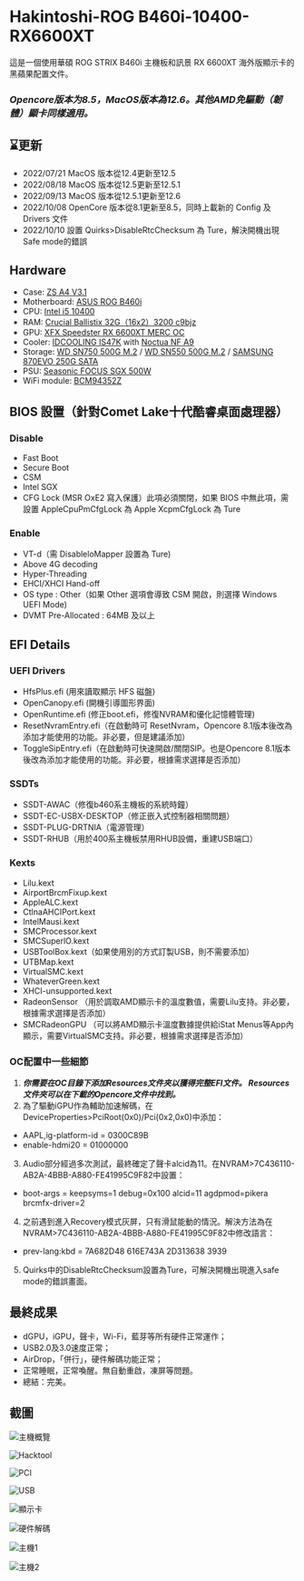 # Hakintoshi-ROG B460i-10400-RX6600XT
這是一個使用華碩 ROG STRIX B460i 主機板和訊景 RX 6600XT 海外版顯示卡的黑蘋果配置文件。
### ***Opencore版本为8.5，MacOS版本為12.6。其他AMD免驅動（韌體）顯卡同樣適用。***

## ⌛️更新
* 2022/07/21 MacOS 版本從12.4更新至12.5
* 2022/08/18 MacOS 版本從12.5更新至12.5.1
* 2022/09/13 MacOS 版本從12.5.1更新至12.6
* 2022/10/08 OpenCore 版本從8.1更新至8.5，同時上載新的 Config 及 Drivers 文件
* 2022/10/10 設置 Quirks>DisableRtcChecksum 為 Ture，解決開機出現Safe mode的錯誤

## Hardware

*  Case: [ZS A4 V3.1](https://zscases.com/products/zs-a4-v3-2)
*  Motherboard: [ASUS ROG B460i](https://rog.asus.com/motherboards/rog-strix/rog-strix-b460-i-gaming-model/)
*  CPU: [Intel i5 10400](https://www.intel.com/content/www/us/en/products/sku/199271/intel-core-i510400-processor-12m-cache-up-to-4-30-ghz/specifications.html)
*  RAM: [Crucial Ballistix 32G（16x2）3200 c9bjz](https://www.crucial.com/memory/ddr4/bl2k16g32c16u4b)
*  GPU: [XFX Speedster RX 6600XT MERC OC](https://www.xfxforce.com/shop/xfx-speedster-merc-308-amd-radeon-tm-rx-6600-xt-black)
*  Cooler: [IDCOOLING IS47K](http://www.idcooling.com/Product/detail/id/205/name/IS-47K) with [Noctua NF A9](https://noctua.at/en/nf-a9-pwm)
*  Storage: [WD SN750 500G M.2](https://shop.westerndigital.com/products/internal-drives/wd-black-sn750-nvme-ssd#WDS500G3X0C) / [WD SN550 500G M.2](https://shop.westerndigital.com/products/internal-drives/wd-blue-sn550-nvme-ssd#WDS500G2B0C) / [SAMSUNG 870EVO 250G SATA](https://www.samsung.com/us/computing/memory-storage/solid-state-drives/870-evo-sata-2-5-ssd-250gb-mz-77e250b-am/)
* PSU: [Seasonic FOCUS SGX 500W](https://www.amazon.com/Seasonic-SGX-500-Full-Modular-Warranty-SSR-500SGX/dp/B07WVWNZQ3)
* WiFi module: [BCM94352Z](https://www.amazon.com/BCM94352Z/s?k=BCM94352Z)

## BIOS 設置（針對Comet Lake十代酷睿桌面處理器）
### Disable
* Fast Boot
* Secure Boot
* CSM
* Intel SGX
* CFG Lock (MSR OxE2 寫入保護）此項必須關閉，如果 BIOS 中無此項，需設置 AppleCpuPmCfgLock 為 Apple XcpmCfgLock 為 Ture

### Enable
* VT-d（需 DisableloMapper 設置為 Ture)
* Above 4G decoding
* Hyper-Threading
* EHCI/XHCI Hand-off
* OS type : Other（如果 Other 選項會導致 CSM 開啟，則選擇 Windows UEFI Mode)
* DVMT Pre-Allocated : 64MB 及以上


## EFI Details

### UEFI Drivers
* HfsPlus.efi (用來讀取顯示 HFS 磁盤)
* OpenCanopy.efi (開機引導圖形界面)
* OpenRuntime.efi (修正boot.efi，修復NVRAM和優化記憶體管理)
* ResetNvramEntry.efi（在啟動時可 ResetNvram，Opencore 8.1版本後改為添加才能使用的功能。非必要，但是建議添加）
* ToggleSipEntry.efi（在啟動時可快速開啟/關閉SIP。也是Opencore 8.1版本後改為添加才能使用的功能。非必要，根據需求選擇是否添加）

### SSDTs

* SSDT-AWAC（修復b460系主機板的系統時鐘）
* SSDT-EC-USBX-DESKTOP（修正嵌入式控制器相關問題）
* SSDT-PLUG-DRTNIA（電源管理）
* SSDT-RHUB（用於400系主機板禁用RHUB設備，重建USB端口）

### Kexts
* Lilu.kext
* AirportBrcmFixup.kext 
* AppleALC.kext
* CtlnaAHCIPort.kext
* IntelMausi.kext
* SMCProcessor.kext
* SMCSuperlO.kext
* USBToolBox.kext（如果使用別的方式訂製USB，則不需要添加）
* UTBMap.kext
* VirtualSMC.kext
* WhateverGreen.kext
* XHCI-unsupported.kext
* RadeonSensor （用於調取AMD顯示卡的溫度數值，需要Lilu支持。非必要，根據需求選擇是否添加）
* SMCRadeonGPU （可以將AMD顯示卡溫度數據提供給iStat Menus等App內顯示，需要VirtualSMC支持。非必要，根據需求選擇是否添加）

### OC配置中一些細節

1. ***你需要在OC目錄下添加Resources文件夾以獲得完整EFI文件。 Resources文件夾可以在下載的Opencore文件中找到。***
2. 為了驅動iGPU作為輔助加速解碼，在DeviceProperties>PciRoot(0x0)/Pci(0x2,0x0)中添加：
- AAPL,ig-platform-id = 0300C89B 
- enable-hdmi20 = 01000000 

3. Audio部分經過多次測試，最終確定了聲卡alcid為11。在NVRAM>7C436110-AB2A-4BBB-A880-FE41995C9F82中設置：
- boot-args = keepsyms=1 debug=0x100 alcid=11 agdpmod=pikera brcmfx-driver=2

4. 之前遇到進入Recovery模式灰屏，只有滑鼠能動的情況。解決方法為在NVRAM>7C436110-AB2A-4BBB-A880-FE41995C9F82中修改語言：
- prev-lang:kbd = 7A682D48 616E743A 2D313638 3939

5. Quirks中的DisableRtcChecksum設置為Ture，可解決開機出現進入safe mode的錯誤畫面。



## 最終成果
- dGPU，iGPU，聲卡，Wi-Fi，藍芽等所有硬件正常運作；
- USB2.0及3.0速度正常；
- AirDrop，「併行」，硬件解碼功能正常；
- 正常睡眠，正常喚醒。無自動重啟，凍屏等問題。
- 總結：完美。

## 截圖
![主機概覽](https://i.imgur.com/4UZBjBd.jpg)

![Hacktool](https://i.imgur.com/eq3PqKL.png)

![PCI](https://i.imgur.com/mQGsyZa.png)

![USB](https://i.imgur.com/BQdJiKr.png)

![顯示卡](https://i.imgur.com/QgHJRJ4.png)

![硬件解碼](https://i.imgur.com/gazHYfy.png)

![主機1](https://i.imgur.com/0ZmoEhZ.jpg)

![主機2](https://i.imgur.com/Ar27sCH.jpg)
